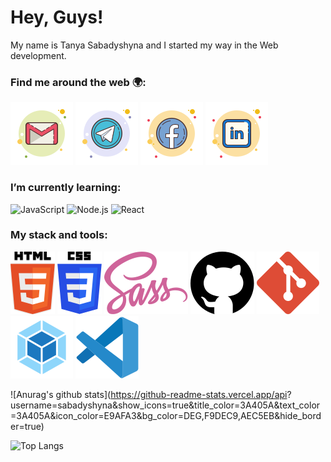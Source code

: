 # Hey, Guys!
My name is Tanya Sabadyshyna and I started my way in the Web development.

### Find me around the web :earth_africa::
  
 [![sabadyshyna e-mail](./icons/gmail-tanya-sabadyshyna.svg)](mailto:sabadyshyna@gmail.com) 
 [![sabadyshyna telegram](./icons/telegram-tanya-sabadyshyna.svg)](https://t.me/sabadyshyna)
 [![sabadyshyna facebook](./icons/facebook-tanya-sabadyshyna.svg)](https://www.facebook.com/sabadyshyna)
 [![sabadyshyna linkedin](./icons/linkedin-tanya-sabadyshyna.svg)](https://www.linkedin.com/in/sabadyshyna/)

  
### I’m currently learning:
  
 ![JavaScript](https://img.shields.io/badge/javascript-%23F7DF1E.svg?&style=for-the-badge&logo=javascript&logoColor=black)
 ![Node.js](https://img.shields.io/badge/node.js%20-%2343853D.svg?&style=for-the-badge&logo=node.js&logoColor=white)
 ![React](https://img.shields.io/badge/react%20-%2320232a.svg?&style=for-the-badge&logo=react&logoColor=%2361DAFB)
  
### My stack and tools:
  
 ![Html5](./icons/html5.svg)
 ![Css3](./icons/css3.svg)
 ![Sass](./icons/sass.svg)
 ![GitHub](./icons/github.svg)
 ![Git](./icons/git.svg)
 ![Webpack](./icons/webpack.svg)
 ![VScode](./icons/visual-studio-code.svg)
  
 ![Anurag's github stats](https://github-readme-stats.vercel.app/api?    username=sabadyshyna&show_icons=true&title_color=3A405A&text_color=3A405A&icon_color=E9AFA3&bg_color=DEG,F9DEC9,AEC5EB&hide_border=true)

 ![Top Langs](https://github-readme-stats.vercel.app/api/top-langs/?username=sabadyshyna&layout=compact&title_color=3A405A&text_color=3A405A&bg_color=DEG,AEC5EB,F9DEC9&hide_border=true)
